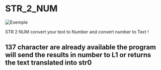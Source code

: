 # STR_2_NUM

![Exemple](https://user-images.githubusercontent.com/93646709/151039041-1b8fbc94-5dec-437d-966c-8f8003b41d22.gif)

STR 2 NUM convert your text to Number and convert number to Text !

## 137 character are already available the program will send the results in number to L1 or returns the text translated into str0
